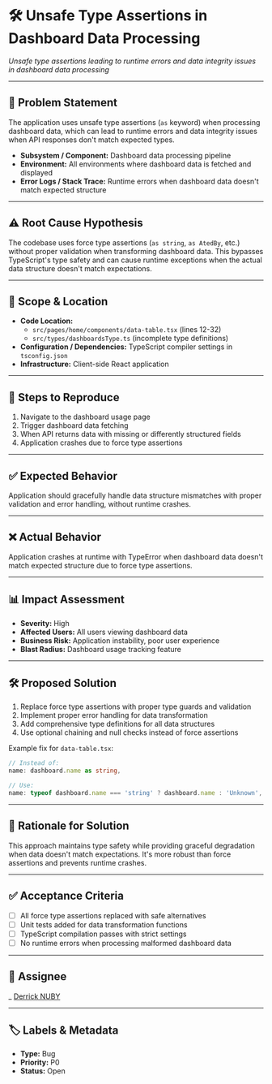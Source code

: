 # 🛠️ Unsafe Type Assertions in Dashboard Data Processing

_Unsafe type assertions leading to runtime errors and data integrity issues in dashboard data processing_

---

## 🧩 Problem Statement

The application uses unsafe type assertions (`as` keyword) when processing dashboard data, which can lead to runtime errors and data integrity issues when API responses don't match expected types.

- **Subsystem / Component:** Dashboard data processing pipeline
- **Environment:** All environments where dashboard data is fetched and displayed
- **Error Logs / Stack Trace:** Runtime errors when dashboard data doesn't match expected structure

---

## ⚠️ Root Cause Hypothesis

The codebase uses force type assertions (`as string`, `as AtedBy`, etc.) without proper validation when transforming dashboard data. This bypasses TypeScript's type safety and can cause runtime exceptions when the actual data structure doesn't match expectations.

---

## 📍 Scope & Location

- **Code Location:** 
  - `src/pages/home/components/data-table.tsx` (lines 12-32)
  - `src/types/dashboardsType.ts` (incomplete type definitions)
- **Configuration / Dependencies:** TypeScript compiler settings in `tsconfig.json`
- **Infrastructure:** Client-side React application

---

## 🧪 Steps to Reproduce

1. Navigate to the dashboard usage page
2. Trigger dashboard data fetching
3. When API returns data with missing or differently structured fields
4. Application crashes due to force type assertions

---

## ✅ Expected Behavior

Application should gracefully handle data structure mismatches with proper validation and error handling, without runtime crashes.

---

## ❌ Actual Behavior

Application crashes at runtime with TypeError when dashboard data doesn't match expected structure due to force type assertions.

---

## 📊 Impact Assessment

- **Severity:** High
- **Affected Users:** All users viewing dashboard data
- **Business Risk:** Application instability, poor user experience
- **Blast Radius:** Dashboard usage tracking feature

---

## 🛠️ Proposed Solution

1. Replace force type assertions with proper type guards and validation
2. Implement proper error handling for data transformation
3. Add comprehensive type definitions for all data structures
4. Use optional chaining and null checks instead of force assertions

Example fix for `data-table.tsx`:
```typescript
// Instead of:
name: dashboard.name as string,

// Use:
name: typeof dashboard.name === 'string' ? dashboard.name : 'Unknown',
```

---

## 🎯 Rationale for Solution

This approach maintains type safety while providing graceful degradation when data doesn't match expectations. It's more robust than force assertions and prevents runtime crashes.

---

## ✅ Acceptance Criteria

- [ ] All force type assertions replaced with safe alternatives
- [ ] Unit tests added for data transformation functions
- [ ] TypeScript compilation passes with strict settings
- [ ] No runtime errors when processing malformed dashboard data

---

## 👤 Assignee

_ [Derrick NUBY](https://github.com/derrick-nuby)

---

## 🏷️ Labels & Metadata

- **Type:** Bug
- **Priority:** P0
- **Status:** Open